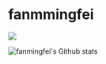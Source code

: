 # fanmmingfei
![](https://komarev.com/ghpvc/?username=fanmingfei&color=brightgreen)


![fanmingfei's Github stats](https://github-readme-stats.vercel.app/api?username=fanmingfei&show_icons=true)
